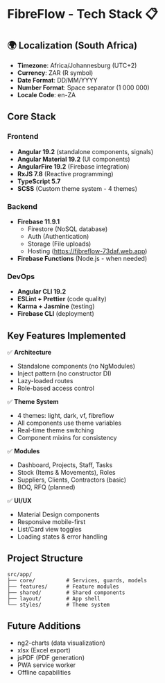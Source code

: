 # FibreFlow - Tech Stack 📋

## 🌍 Localization (South Africa)
- **Timezone**: Africa/Johannesburg (UTC+2)
- **Currency**: ZAR (R symbol)
- **Date Format**: DD/MM/YYYY
- **Number Format**: Space separator (1 000 000)
- **Locale Code**: en-ZA

## Core Stack

### Frontend
- **Angular 19.2** (standalone components, signals)
- **Angular Material 19.2** (UI components)
- **AngularFire 19.2** (Firebase integration)
- **RxJS 7.8** (Reactive programming)
- **TypeScript 5.7**
- **SCSS** (Custom theme system - 4 themes)

### Backend
- **Firebase 11.9.1**
  - Firestore (NoSQL database)
  - Auth (Authentication)
  - Storage (File uploads)
  - Hosting (https://fibreflow-73daf.web.app)
- **Firebase Functions** (Node.js - when needed)

### DevOps
- **Angular CLI 19.2**
- **ESLint + Prettier** (code quality)
- **Karma + Jasmine** (testing)
- **Firebase CLI** (deployment)

## Key Features Implemented

✅ **Architecture**
- Standalone components (no NgModules)
- Inject pattern (no constructor DI)
- Lazy-loaded routes
- Role-based access control

✅ **Theme System**
- 4 themes: light, dark, vf, fibreflow
- All components use theme variables
- Real-time theme switching
- Component mixins for consistency

✅ **Modules**
- Dashboard, Projects, Staff, Tasks
- Stock (Items & Movements), Roles
- Suppliers, Clients, Contractors (basic)
- BOQ, RFQ (planned)

✅ **UI/UX**
- Material Design components
- Responsive mobile-first
- List/Card view toggles
- Loading states & error handling

## Project Structure
```
src/app/
├── core/          # Services, guards, models
├── features/      # Feature modules
├── shared/        # Shared components
├── layout/        # App shell
└── styles/        # Theme system
```

## Future Additions
- ng2-charts (data visualization)
- xlsx (Excel export)
- jsPDF (PDF generation)
- PWA service worker
- Offline capabilities